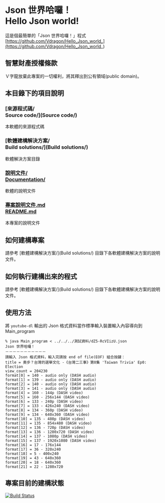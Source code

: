 # Json 世界哈囉！<br />Hello Json world!
這是個最簡單的「Json 世界哈囉！」程式  
[https://github.com/Vdragon/Hello_Json_world_](https://github.com/Vdragon/Hello_Json_world_)

## 智慧財產授權條款
Ｖ字龍放棄此專案的一切權利，將其釋出到公有領域(public domain)。

## 本目錄下的項目說明
### [來源程式碼/<br />Source code/](Source code/)
本軟體的來源程式碼

### [軟體建構解決方案/<br />Build solutions/](Build solutions/)
軟體解決方案目錄

### [說明文件/<br>Documentation/](Documentation/)
軟體的說明文件

### [專案說明文件.md<br />README.md](README.md)
本專案的說明文件

## 如何建構專案
請參考 [軟體建構解決方案/](Build solutions/) 目錄下各軟體建構解決方案的說明文件。

## 如何執行建構出來的程式
請參考 [軟體建構解決方案/](Build solutions/) 目錄下各軟體建構解決方案的說明文件。

## 使用方法
將 `youtube-dl` 輸出的 Json 格式資料當作標準輸入裝置輸入內容導向到 Main_program 
```
% java Main_program < ../../../測試資料/dZ5-RcVIizU.json 
Json 世界哈囉！
－－－－－－－－－－－
請輸入 Json 格式資料，輸入完請按 end of file(EOF) 組合按鍵：
title = 奧步？台灣的選舉文化 -《台灣二三事》第0集 'Taiwan Trivia' Ep0: Election
view_count = 204230
format[0] = 140 - audio only (DASH audio)
format[1] = 139 - audio only (DASH audio)
format[2] = 140 - audio only (DASH audio)
format[3] = 141 - audio only (DASH audio)
format[4] = 160 - 144p (DASH video)
format[5] = 160 - 256x144 (DASH video)
format[6] = 133 - 240p (DASH video)
format[7] = 133 - 426x240 (DASH video)
format[8] = 134 - 360p (DASH video)
format[9] = 134 - 640x360 (DASH video)
format[10] = 135 - 480p (DASH video)
format[11] = 135 - 854x480 (DASH video)
format[12] = 136 - 720p (DASH video)
format[13] = 136 - 1280x720 (DASH video)
format[14] = 137 - 1080p (DASH video)
format[15] = 137 - 1920x1080 (DASH video)
format[16] = 17 - 176x144
format[17] = 36 - 320x240
format[18] = 5 - 400x240
format[19] = 43 - 640x360
format[20] = 18 - 640x360
format[21] = 22 - 1280x720
```

## 專案目前的建構狀態
[![Build Status](https://travis-ci.org/Vdragon/Hello_Json_world_.svg)](https://travis-ci.org/NTOUCS-Java-Programming-103-Team-13/Hello_Json_world_)
